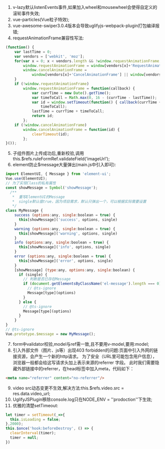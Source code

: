 1. v-lazy默认listenEvents事件,如果加入wheel和mousewheel会使得自定义的滚轮事件失效;
2. vue-particles(Vue粒子特效);
3. vue-awesome-swiper3.0.4版本会导致uglifyjs-webpack-plugin打包编译报错;
4. requestAnimationFrame兼容性写法:
```javascript
(function() {
    var lastTime = 0;
    var vendors = ['webkit', 'moz'];
    for(var x = 0; x < vendors.length && !window.requestAnimationFrame; ++x) {
        window.requestAnimationFrame = window[vendors[x]+'RequestAnimationFrame'];
        window.cancelAnimationFrame =
            window[vendors[x]+'CancelAnimationFrame'] || window[vendors[x]+'CancelRequestAnimationFrame'];
    }
    if (!window.requestAnimationFrame)
        window.requestAnimationFrame = function(callback) {
            var currTime = new Date().getTime();
            var timeToCall = Math.max(0, 16 - (currTime - lastTime));
            var id = window.setTimeout(function() { callback(currTime + timeToCall); },
                timeToCall);
            lastTime = currTime + timeToCall;
            return id;
        };
    if (!window.cancelAnimationFrame)
        window.cancelAnimationFrame = function(id) {
            clearTimeout(id);
        };
}());
```
5. 子组件图片上传成功后,重新校验,调用this.$refs.ruleFormRef.validateField('imageUrl');
6. element防止$message大量弹出(main.js中引入即可):
```javascript
import ElementUI, { Message } from 'element-ui';
Vue.use(ElementUI);
// 为了实现Class的私有属性
const showMessage = Symbol('showMessage');
  /**
   *  重写ElementUI的Message
   *  single默认值true，因为项目需求，默认只弹出一个，可以根据实际需要设置
   */
class MyMessage {
    success (options:any, single:boolean = true) {
      this[showMessage]('success', options, single)
    }
    warning (options:any, single:boolean = true) {
      this[showMessage]('warning', options, single)
    }
    info (options:any, single:boolean = true) {
      this[showMessage]('info', options, single)
    }
    error (options:any, single:boolean = true) {
      this[showMessage]('error', options, single)
    }
    [showMessage] (type:any, options:any, single:boolean) {
      if (single) {
        // 判断是否已存在Message
        if (document.getElementsByClassName('el-message').length === 0) {
          // @ts-ignore
          Message[type](options)
        }
      } else {
        // @ts-ignore
        Message[type](options)
      }
    }
}
// @ts-ignore
Vue.prototype.$message = new MyMessage();
```
7. form中validator校验,model与ref需一致,且不要用v-model,要用:model;
8. 引入外部文件（图片、js等）出现403 forbidden的问题:页面中引入外网的链接资源，会产生一个新的http请求。
   为了安全（URL里可能包含用户信息），浏览器一般都会给这写请求头加上表示来源的referrer 字段。 
   此时我们需要隐藏外部链接中的referrer，在head标签中加入meta，代码如下：
```html
<meta name="referrer" content="no-referrer"/>
```
9. video src动态变更不生效,解决方法:this.$refs.video.src = res.data.video_url;
10. UglifyJSPlugin移除console.log只在NODE_ENV = ''prodoction''下生效;
11. 优雅的清楚setTimeout:
```javascript
let timer = setTimeout(_=>{
  this.isLoading = false;
},2000);
this.$once('hook:beforeDestroy', () => {
  clearInterval(timer);
  timer = null;
})
```
